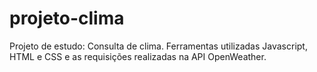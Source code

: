 # projeto-clima
Projeto de estudo: Consulta de clima. Ferramentas utilizadas Javascript, HTML e CSS e as requisições realizadas na API OpenWeather.
